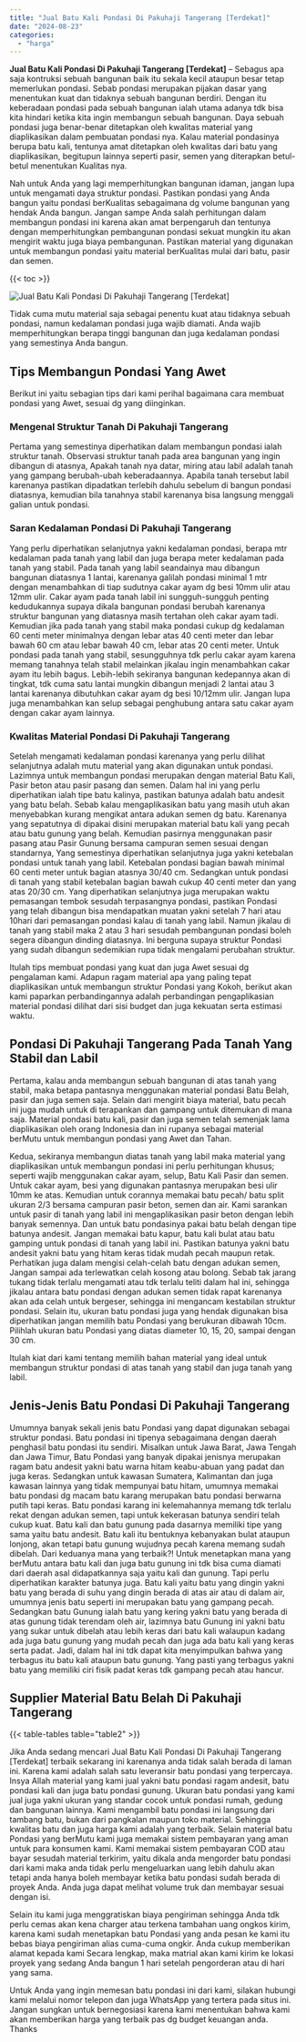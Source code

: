 ```yaml
---
title: "Jual Batu Kali Pondasi Di Pakuhaji Tangerang [Terdekat]"
date: "2024-08-23"
categories: 
  - "harga"
---
```


**Jual Batu Kali Pondasi Di Pakuhaji Tangerang \[Terdekat\]** – Sebagus apa saja kontruksi sebuah bangunan baik itu sekala kecil ataupun besar tetap memerlukan pondasi. Sebab pondasi merupakan pijakan dasar yang menentukan kuat dan tidaknya sebuah bangunan berdiri. Dengan itu keberadaan pondasi pada sebuah bangunan ialah utama adanya tdk bisa kita hindari ketika kita ingin membangun sebuah bangunan. Daya sebuah pondasi juga benar-benar ditetapkan oleh kwalitas material yang diaplikasikan dalam pembuatan pondasi nya. Kalau material pondasinya berupa batu kali, tentunya amat ditetapkan oleh kwalitas dari batu yang diaplikasikan, begitupun lainnya seperti pasir, semen yang diterapkan betul-betul menentukan Kualitas nya.

Nah untuk Anda yang lagi memperhitungkan bangunan idaman, jangan lupa untuk mengamati daya struktur pondasi. Pastikan pondasi yang Anda bangun yaitu pondasi berKualitas sebagaimana dg volume bangunan yang hendak Anda bangun. Jangan sampe Anda salah perhitungan dalam membangun pondasi ini karena akan amat berpengaruh dan tentunya dengan memperhitungkan pembangunan pondasi sekuat mungkin itu akan mengirit waktu juga biaya pembangunan. Pastikan material yang digunakan untuk membangun pondasi yaitu material berKualitas mulai dari batu, pasir dan semen.

{{< toc >}}

![Jual Batu Kali Pondasi Di Pakuhaji Tangerang [Terdekat]](/images/jual-batu-kali-12.png)

Tidak cuma mutu material saja sebagai penentu kuat atau tidaknya sebuah pondasi, namun kedalaman pondasi juga wajib diamati. Anda wajib memperhitungkan berapa tinggi bangunan dan juga kedalaman pondasi yang semestinya Anda bangun.

## Tips Membangun Pondasi Yang Awet

Berikut ini yaitu sebagian tips dari kami perihal bagaimana cara membuat pondasi yang Awet, sesuai dg yang diinginkan.

### Mengenal Struktur Tanah Di Pakuhaji Tangerang

Pertama yang semestinya diperhatikan dalam membangun pondasi ialah struktur tanah. Observasi struktur tanah pada area bangunan yang ingin dibangun di atasnya, Apakah tanah nya datar, miring atau labil adalah tanah yang gampang berubah-ubah keberadaannya. Apabila tanah tersebut labil karenanya pastikan dipadatkan terlebih dahulu sebelum di bangun pondasi diatasnya, kemudian bila tanahnya stabil karenanya bisa langsung menggali galian untuk pondasi.

### Saran Kedalaman Pondasi Di Pakuhaji Tangerang

Yang perlu diperhatikan selanjutnya yakni kedalaman pondasi, berapa mtr kedalaman pada tanah yang labil dan juga berapa meter kedalaman pada tanah yang stabil. Pada tanah yang labil seandainya mau dibangun bangunan diatasnya 1 lantai, karenanya galilah pondasi minimal 1 mtr dengan menambahkan di tiap sudutnya cakar ayam dg besi 10mm ulir atau 12mm ulir. Cakar ayam pada tanah labil ini sungguh-sungguh penting kedudukannya supaya dikala bangunan pondasi berubah karenanya struktur bangunan yang diatasnya masih tertahan oleh cakar ayam tadi. Kemudian jika pada tanah yang stabil maka pondasi cukup dg kedalaman 60 centi meter minimalnya dengan lebar atas 40 centi meter dan lebar bawah 60 cm atau lebar bawah 40 cm, lebar atas 20 centi meter. Untuk pondasi pada tanah yang stabil, sesungguhnya tdk perlu cakar ayam karena memang tanahnya telah stabil melainkan jikalau ingin menambahkan cakar ayam itu lebih bagus. Lebih-lebih sekiranya bangunan kedepannya akan di tingkat, tdk cuma satu lantai mungkin dibangun menjadi 2 lantai atau 3 lantai karenanya dibutuhkan cakar ayam dg besi 10/12mm ulir. Jangan lupa juga menambahkan kan selup sebagai penghubung antara satu cakar ayam dengan cakar ayam lainnya.

### Kwalitas Material Pondasi Di Pakuhaji Tangerang

Setelah mengamati kedalaman pondasi karenanya yang perlu dilihat selanjutnya adalah mutu material yang akan digunakan untuk pondasi. Lazimnya untuk membangun pondasi merupakan dengan material Batu Kali, Pasir beton atau pasir pasang dan semen. Dalam hal ini yang perlu diperhatikan ialah tipe batu kalinya, pastikan batunya adalah batu andesit yang batu belah. Sebab kalau mengaplikasikan batu yang masih utuh akan menyebabkan kurang mengikat antara adukan semen dg batu. Karenanya yang sepatutnya di dipakai disini merupakan material batu kali yang pecah atau batu gunung yang belah. Kemudian pasirnya menggunakan pasir pasang atau Pasir Gunung bersama campuran semen sesuai dengan standarnya, Yang semestinya diperhatikan selanjutnya juga yakni ketebalan pondasi untuk tanah yang labil. Ketebalan pondasi bagian bawah minimal 60 centi meter untuk bagian atasnya 30/40 cm. Sedangkan untuk pondasi di tanah yang stabil ketebalan bagian bawah cukup 40 centi meter dan yang atas 20/30 cm. Yang diperhatikan selanjutnya juga merupakan waktu pemasangan tembok sesudah terpasangnya pondasi, pastikan Pondasi yang telah dibangun bisa mendapatkan muatan yakni setelah 7 hari atau 10hari dari pemasangan pondasi kalau di tanah yang labil. Namun jikalau di tanah yang stabil maka 2 atau 3 hari sesudah pembangunan pondasi boleh segera dibangun dinding diatasnya. Ini berguna supaya struktur Pondasi yang sudah dibangun sedemikian rupa tidak mengalami perubahan struktur.

Itulah tips membuat pondasi yang kuat dan juga Awet sesuai dg pengalaman kami. Adapun ragam material apa yang paling tepat diaplikasikan untuk membangun struktur Pondasi yang Kokoh, berikut akan kami paparkan perbandingannya adalah perbandingan pengaplikasian material pondasi dilihat dari sisi budget dan juga kekuatan serta estimasi waktu.

## Pondasi Di Pakuhaji Tangerang Pada Tanah Yang Stabil dan Labil

Pertama, kalau anda membangun sebuah bangunan di atas tanah yang stabil, maka betapa pantasnya menggunakan material pondasi Batu Belah, pasir dan juga semen saja. Selain dari mengirit biaya material, batu pecah ini juga mudah untuk di terapankan dan gampang untuk ditemukan di mana saja. Material pondasi batu kali, pasir dan juga semen telah semenjak lama diaplikasikan oleh orang Indonesia dan ini rupanya sebagai material berMutu untuk membangun pondasi yang Awet dan Tahan.

Kedua, sekiranya membangun diatas tanah yang labil maka material yang diaplikasikan untuk membangun pondasi ini perlu perhitungan khusus; seperti wajib menggunakan cakar ayam, selup, Batu Kali Pasir dan semen. Untuk cakar ayam, besi yang digunakan pantasnya merupakan besi ulir 10mm ke atas. Kemudian untuk corannya memakai batu pecah/ batu split ukuran 2/3 bersama campuran pasir beton, semen dan air. Kami sarankan untuk pasir di tanah yang labil ini mengaplikasikan pasir beton dengan lebih banyak semennya. Dan untuk batu pondasinya pakai batu belah dengan tipe batunya andesit. Jangan memakai batu kapur, batu kali bulat atau batu gamping untuk pondasi di tanah yang labil ini. Pastikan batunya yakni batu andesit yakni batu yang hitam keras tidak mudah pecah maupun retak. Perhatikan juga dalam mengisi celah-celah batu dengan adukan semen, Jangan sampai ada terlewatkan celah kosong atau bolong. Sebab tak jarang tukang tidak terlalu mengamati atau tdk terlalu teliti dalam hal ini, sehingga jikalau antara batu pondasi dengan adukan semen tidak rapat karenanya akan ada celah untuk bergeser, sehingga ini mengancam kestabilan struktur pondasi. Selain itu, ukuran batu pondasi juga yang hendak digunakan bisa diperhatikan jangan memilih batu Pondasi yang berukuran dibawah 10cm. Pilihlah ukuran batu Pondasi yang diatas diameter 10, 15, 20, sampai dengan 30 cm.

Itulah kiat dari kami tentang memilih bahan material yang ideal untuk membangun struktur pondasi di atas tanah yang stabil dan juga tanah yang labil.

## Jenis-Jenis Batu Pondasi Di Pakuhaji Tangerang

Umumnya banyak sekali jenis batu Pondasi yang dapat digunakan sebagai struktur pondasi. Batu pondasi ini tipenya sebagaimana dengan daerah penghasil batu pondasi itu sendiri. Misalkan untuk Jawa Barat, Jawa Tengah dan Jawa Timur, Batu Pondasi yang banyak dipakai jenisnya merupakan ragam batu andesit yakni batu warna hitam keabu-abuan yang padat dan juga keras. Sedangkan untuk kawasan Sumatera, Kalimantan dan juga kawasan lainnya yang tidak mempunyai batu hitam, umumnya memakai batu pondasi dg macam batu karang merupakan batu pondasi berwarna putih tapi keras. Batu pondasi karang ini kelemahannya memang tdk terlalu rekat dengan adukan semen, tapi untuk kekerasan batunya sendiri telah cukup kuat. Batu kali dan batu gunung pada dasarnya memiliki tipe yang sama yaitu batu andesit. Batu kali itu bentuknya kebanyakan bulat ataupun lonjong, akan tetapi batu gunung wujudnya pecah karena memang sudah dibelah. Dari keduanya mana yang terbaik?! Untuk menetapkan mana yang berMutu antara batu kali dan juga batu gunung ini tdk bisa cuma diamati dari daerah asal didapatkannya saja yaitu kali dan gunung. Tapi perlu diperhatikan karakter batunya juga. Batu kali yaitu batu yang dingin yakni batu yang berada di suhu yang dingin berada di atas air atau di dalam air, umumnya jenis batu seperti ini merupakan batu yang gampang pecah. Sedangkan batu Gunung ialah batu yang kering yakni batu yang berada di atas gunung tidak terendam oleh air, lazimnya batu Gunung ini yakni batu yang sukar untuk dibelah atau lebih keras dari batu kali walaupun kadang ada juga batu gunung yang mudah pecah dan juga ada batu kali yang keras serta padat. Jadi, dalam hal ini tdk dapat kita menyimpulkan bahwa yang terbagus itu batu kali ataupun batu gunung. Yang pasti yang terbagus yakni batu yang memiliki ciri fisik padat keras tdk gampang pecah atau hancur.

## Supplier Material Batu Belah Di Pakuhaji Tangerang

{{< table-tables table="table2" >}}

Jika Anda sedang mencari Jual Batu Kali Pondasi Di Pakuhaji Tangerang \[Terdekat\] terbaik sekarang ini karenanya anda tidak salah berada di laman ini. Karena kami adalah salah satu leveransir batu pondasi yang terpercaya. Insya Allah material yang kami jual yakni batu pondasi ragam andesit, batu pondasi kali dan juga batu pondasi gunung. Ukuran batu pondasi yang kami jual juga yakni ukuran yang standar cocok untuk pondasi rumah, gedung dan bangunan lainnya. Kami mengambil batu pondasi ini langsung dari tambang batu, bukan dari pangkalan maupun toko material. Sehingga kwalitas batu dan juga harga kami adalah yang terbaik. Selain material batu Pondasi yang berMutu kami juga memakai sistem pembayaran yang aman untuk para konsumen kami. Kami memakai sistem pembayaran COD atau bayar sesudah material terkirim, yaitu dikala anda mengorder batu pondasi dari kami maka anda tidak perlu mengeluarkan uang lebih dahulu akan tetapi anda hanya boleh membayar ketika batu pondasi sudah berada di proyek Anda. Anda juga dapat melihat volume truk dan membayar sesuai dengan isi.

Selain itu kami juga menggratiskan biaya pengiriman sehingga Anda tdk perlu cemas akan kena charger atau terkena tambahan uang ongkos kirim, karena kami sudah menetapkan batu Pondasi yang anda pesan ke kami itu bebas biaya pengiriman alias cuma-cuma ongkir. Anda cukup memberikan alamat kepada kami Secara lengkap, maka matrial akan kami kirim ke lokasi proyek yang sedang Anda bangun 1 hari setelah pengorderan atau di hari yang sama.

Untuk Anda yang ingin memesan batu pondasi ini dari kami, silakan hubungi kami melalui nomor telepon dan juga WhatsApp yang tertera pada situs ini. Jangan sungkan untuk bernegosiasi karena kami menentukan bahwa kami akan memberikan harga yang terbaik pas dg budget keuangan anda. Thanks
